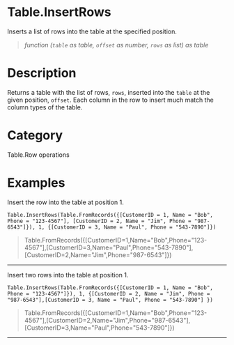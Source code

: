 # Table.InsertRows
Inserts a list of rows into the table at the specified position.
> _function (<code>table</code> as table, <code>offset</code> as number, <code>rows</code> as list) as table_

# Description 
Returns a table with the list of rows, <code>rows</code>, inserted into the <code>table</code> at the given position, <code>offset</code>. Each column in the row to insert much match the column types of the table.
# Category 
Table.Row operations
# Examples 
Insert the row into the table at position 1.
```
Table.InsertRows(Table.FromRecords({[CustomerID = 1, Name = "Bob", Phone = "123-4567"], [CustomerID = 2, Name = "Jim", Phone = "987-6543"]}), 1, {[CustomerID = 3, Name = "Paul", Phone = "543-7890"]})
```
> Table.FromRecords({[CustomerID=1,Name="Bob",Phone="123-4567"],[CustomerID=3,Name="Paul",Phone="543-7890"],[CustomerID=2,Name="Jim",Phone="987-6543"]})

***
Insert two rows into the table at position 1.
```
Table.InsertRows(Table.FromRecords({[CustomerID = 1, Name = "Bob", Phone = "123-4567"]}), 1, {[CustomerID = 2, Name = "Jim", Phone = "987-6543"],[CustomerID = 3, Name = "Paul", Phone = "543-7890"] })
```
> Table.FromRecords({[CustomerID=1,Name="Bob",Phone="123-4567"],[CustomerID=2,Name="Jim",Phone="987-6543"], [CustomerID=3,Name="Paul",Phone="543-7890"]})

***
